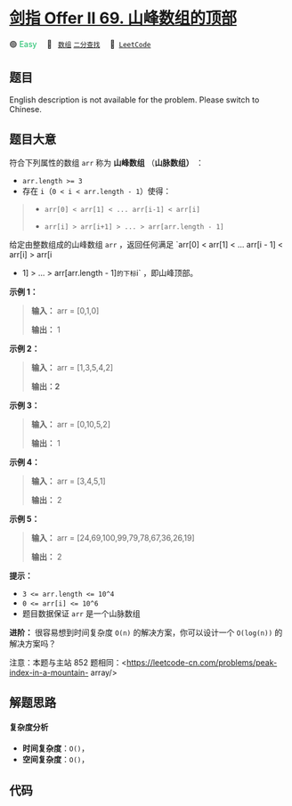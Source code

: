# [剑指 Offer II 69. 山峰数组的顶部](https://leetcode.cn/problems/B1IidL)

🟢 <font color=#15bd66>Easy</font>&emsp; 🔖&ensp; [`数组`](/leetcode/outline/tag/array.md) [`二分查找`](/leetcode/outline/tag/binary-search.md)&emsp; 🔗&ensp;[`LeetCode`](https://leetcode.cn/problems/B1IidL)


## 题目

English description is not available for the problem. Please switch to
Chinese.


## 题目大意

符合下列属性的数组 `arr` 称为 **山峰数组** （**山脉数组）** ：

  * `arr.length >= 3`
  * 存在 `i`（`0 < i < arr.length - 1`）使得： 
> 
> * `arr[0] < arr[1] < ... arr[i-1] < arr[i] `
> 
> * `arr[i] > arr[i+1] > ... > arr[arr.length - 1]`

给定由整数组成的山峰数组 `arr` ，返回任何满足 `arr[0] < arr[1] < ... arr[i - 1] < arr[i] > arr[i
+ 1] > ... > arr[arr.length - 1]` 的下标 `i` ，即山峰顶部。



**示例 1：**

> 
> 
> 
> 
> 
> **输入：** arr = [0,1,0]
> 
> **输出：** 1
> 
> 

**示例 2：**

> 
> 
> 
> 
> 
> **输入：** arr = [1,3,5,4,2]
> 
> **输出：2**
> 
> 

**示例 3：**

> 
> 
> 
> 
> 
> **输入：** arr = [0,10,5,2]
> 
> **输出：** 1
> 
> 

**示例 4：**

> 
> 
> 
> 
> 
> **输入：** arr = [3,4,5,1]
> 
> **输出：** 2
> 
> 

**示例 5：**

> 
> 
> 
> 
> 
> **输入：** arr = [24,69,100,99,79,78,67,36,26,19]
> 
> **输出：** 2
> 
> 



**提示：**

  * `3 <= arr.length <= 10^4`
  * `0 <= arr[i] <= 10^6`
  * 题目数据保证 `arr` 是一个山脉数组



**进阶：** 很容易想到时间复杂度 `O(n)` 的解决方案，你可以设计一个 `O(log(n))` 的解决方案吗？



注意：本题与主站 852 题相同：<https://leetcode-cn.com/problems/peak-index-in-a-mountain-
array/>


## 解题思路

#### 复杂度分析

- **时间复杂度**：`O()`，
- **空间复杂度**：`O()`，

## 代码

```javascript

```